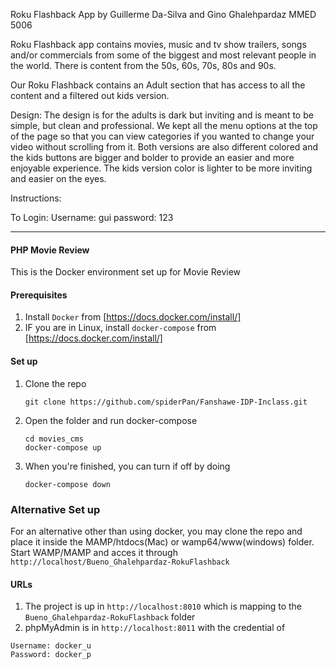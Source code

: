 Roku Flashback App
by Guillerme Da-Silva and Gino Ghalehpardaz
MMED 5006

Roku Flashback app contains movies, music and tv show trailers, songs and/or commercials from some of the biggest and most relevant people in the world. There is content from the 50s, 60s, 70s, 80s and 90s.

Our Roku Flashback contains an Adult section that has access to all the content and a filtered out kids version.


Design:
The design is for the adults is dark but inviting and is meant to be simple, but clean and professional.
We kept all the menu options at the top of the page so that you can view categories if you wanted to change your video without scrolling from it.
Both versions are also different colored and the kids buttons are bigger and bolder to provide an easier and more enjoyable experience.
The kids version color is lighter to be more inviting and easier on the eyes.

Instructions: 

To Login:
Username: gui
password: 123

******************************************************************************************************************************


#### PHP Movie Review
This is the Docker environment set up for Movie Review


#### Prerequisites
1. Install `Docker` from [https://docs.docker.com/install/] 
2. IF you are in Linux, install `docker-compose` from [https://docs.docker.com/install/]


#### Set up
1. Clone the repo
   ```
   git clone https://github.com/spiderPan/Fanshawe-IDP-Inclass.git
   ```
2. Open the folder and run docker-compose
   ```
   cd movies_cms
   docker-compose up
   ```
3. When you're finished, you can turn if off by doing 
   ```
   docker-compose down
   ```

### Alternative Set up
For an alternative other than using docker, you may clone the repo and place it inside the MAMP/htdocs(Mac) or wamp64/www(windows) folder. 
Start WAMP/MAMP and acces it through `http://localhost/Bueno_Ghalehpardaz-RokuFlashback`

#### URLs
1. The project is up in `http://localhost:8010` which is mapping to the `Bueno_Ghalehpardaz-RokuFlashback` folder
2. phpMyAdmin is in `http://localhost:8011` with the credential of 
```
Username: docker_u
Password: docker_p
```
